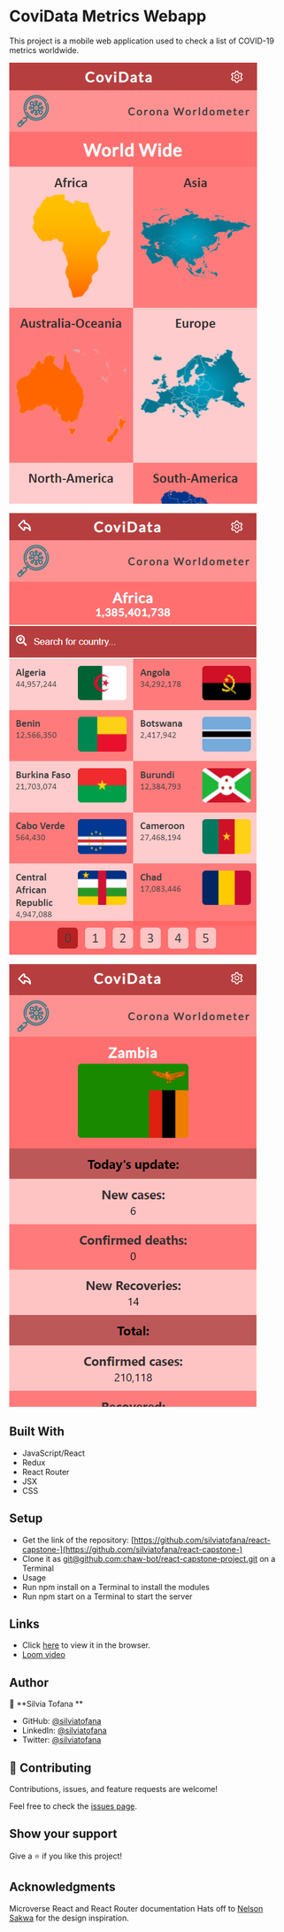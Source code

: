 # CoviData Metrics Webapp
This project is a mobile web application used to check a list of COVID-19 metrics worldwide.

![HomePage](./src/images/Screenshot1.png)

![Continents Page](./src/images/Screenshot2.png)

![Details Page](./src/images/Screenshot3.png)

## Built With
- JavaScript/React
- Redux
- React Router
- JSX
- CSS
  
## Setup
- Get the link of the repository: [https://github.com/silviatofana/react-capstone-](https://github.com/silviatofana/react-capstone-)
- Clone it as [git@github.com:chaw-bot/react-capstone-project.git](git@github.com:silviatofana/react-capstone-.git) on a Terminal
- Usage
- Run npm install on a Terminal to install the modules
- Run npm start on a Terminal to start the server

## Links
- Click [here](https://effulgent-pegasus-151d85.netlify.app/) to view it in the browser.
- [Loom video]()
  
## Author


👤 **Silvia Tofana **

- GitHub: [@silviatofana](https://github.com/silviatofana)
- LinkedIn: [@silviatofana](www.linkedin.com/in/silvia-tofana)
- Twitter: [@silviatofana](https://twitter.com/SilviaTofana)


## 🤝 Contributing

Contributions, issues, and feature requests are welcome!

Feel free to check the [issues page](https://github.com/silviatofana/react-capstone-/issues).

## Show your support

Give a ⭐️ if you like this project!

## Acknowledgments
Microverse
React and React Router documentation
Hats off to [Nelson Sakwa](https://www.behance.net/sakwadesignstudio) for the design inspiration.
